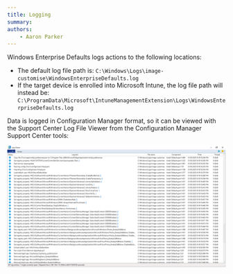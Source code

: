 ```yaml
---
title: Logging
summary:
authors:
    - Aaron Parker
---
```

Windows Enterprise Defaults logs actions to the following locations:

* The default log file path is: `C:\Windows\Logs\image-customise\WindowsEnterpriseDefaults.log`
* If the target device is enrolled into Microsoft Intune, the log file path will instead be: `C:\ProgramData\Microsoft\IntuneManagementExtension\Logs\WindowsEnterpriseDefaults.log`

Data is logged in Configuration Manager format, so it can be viewed with the Support Center Log File Viewer from the Configuration Manager Support Center tools:

[![Viewing the log file in the Microsoft Support Center log viewer](assets/img/logs.png)](assets/img/logs.png)
